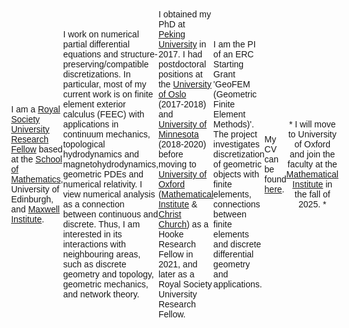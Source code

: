 ```yaml
---
layout: about
title: About
permalink: /


profile:
  align: right
  image: prof_pic.jpg
  image_circular: false # crops the image to make it circular
  address: >
 


news: true  # includes a list of news items
#latest_posts: true  # includes a list of the newest posts
#selected_papers: true # includes a list of papers marked as "selected={true}"
social: true  # includes social icons at the bottom of the page
---
```

 

I am a <a href='https://royalsociety.org/grants/university-research/'>Royal Society University Research Fellow</a> based at the [School of Mathematics](https://www.maths.ed.ac.uk), University of Edinburgh, and [Maxwell Institute](https://www.maxwell.ac.uk/).


I work on numerical partial differential equations and structure-preserving/compatible discretizations. In particular, most of my current work is on finite element exterior calculus (FEEC) with applications in continuum mechanics, topological hydrodynamics and magnetohydrodynamics, geometric PDEs and numerical relativity. I view numerical analysis as a connection between continuous and discrete. Thus, I am interested in its interactions with neighbouring areas, such as discrete geometry and topology, geometric mechanics, and network theory. 


I obtained my PhD at <a href='https://bicmr.pku.edu.cn'>Peking University</a> in 2017. I had postdoctoral positions at the <a href='https://www.mn.uio.no/math/english/'>University of Oslo</a> (2017-2018) and <a href='https://cse.umn.edu/math'>   University of Minnesota</a> (2018-2020) before moving to <a href='https://www.ox.ac.uk'>   University of Oxford</a>  (<a href='https://www.maths.ox.ac.uk'>Mathematical Institute</a> & <a href='https://www.chch.ox.ac.uk'>Christ Church</a>)  as a Hooke Research Fellow in 2021, and later as a Royal Society University Research Fellow. 

I am the PI of an ERC Starting Grant 'GeoFEM (Geometric Finite Element Methods)'. The project investigates discretization of geometric objects with finite elements, connections between finite elements and discrete differential geometry and applications.  

My CV can be found  <a href='https://kaibohu.github.io/assets/pdf/cv_Kaibo.pdf'>here</a>.

 
<!DOCTYPE html>
<html lang="en">
<head>
  <meta charset="UTF-8">
  <meta name="viewport" content="width=device-width, initial-scale=1.0">
  <title>Centered Announcement</title>
  <style>
    body {
      display: flex;
      justify-content: center;
      align-items: center;
      min-height: 100vh;
      margin: 0;
      font-family: Arial, sans-serif;
    }
    .centered {
      text-align: center;
    }
  </style>
</head>
<body>
  <div class="centered">
    * I will move to University of Oxford and join the faculty at the <a href="https://www.maths.ox.ac.uk/">Mathematical Institute</a> in the fall of 2025. *
  </div>
</body>
</html>
